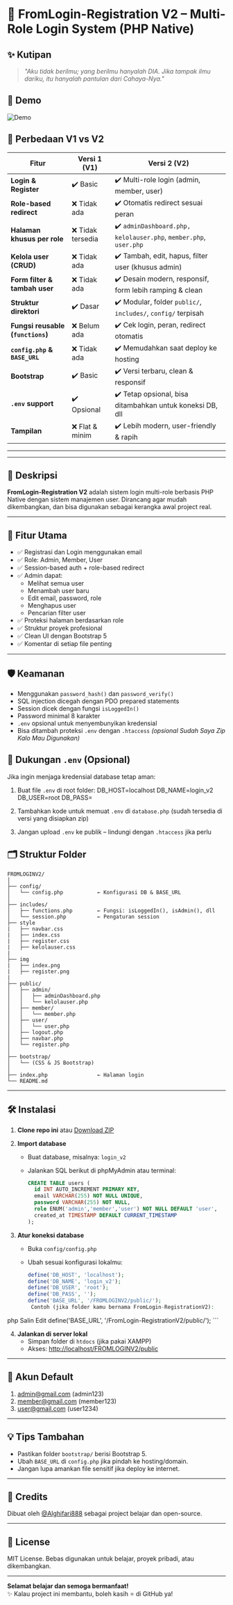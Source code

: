 
# 🔐 FromLogin-Registration V2 – Multi-Role Login System (PHP Native)

## ✨ Kutipan

> *"Aku tidak berilmu; yang berilmu hanyalah DIA. Jika tampak ilmu dariku, itu hanyalah pantulan dari Cahaya-Nya."*

## 🎥 Demo
![Demo](./videoujicoba-1.gif)


## 🚀 Perbedaan V1 vs V2

| Fitur                          | Versi 1 (V1)                              | Versi 2 (V2)                                                   |
|-------------------------------|-------------------------------------------|----------------------------------------------------------------|
| **Login & Register**          | ✔️ Basic                                   | ✔️ Multi-role login (admin, member, user)                      |
| **Role-based redirect**       | ❌ Tidak ada                               | ✔️ Otomatis redirect sesuai peran                              |
| **Halaman khusus per role**   | ❌ Tidak tersedia                          | ✔️ `adminDashboard.php, kelolauser.php`, `member.php`, `user.php`              |
| **Kelola user (CRUD)**        | ❌ Tidak ada                               | ✔️ Tambah, edit, hapus, filter user (khusus admin)             |
| **Form filter & tambah user** | ❌ Tidak ada                               | ✔️ Desain modern, responsif, form lebih ramping & clean        |
| **Struktur direktori**        | ✔️ Dasar                                   | ✔️ Modular, folder `public/`, `includes/`, `config/` terpisah  |
| **Fungsi reusable (`functions`)** | ❌ Belum ada                           | ✔️ Cek login, peran, redirect otomatis                         |
| **`config.php` & `BASE_URL`** | ❌ Tidak ada                               | ✔️ Memudahkan saat deploy ke hosting                           |
| **Bootstrap**                 | ✔️ Basic                                   | ✔️ Versi terbaru, clean & responsif                           |
| **`.env` support**            | ✔️ Opsional                                | ✔️ Tetap opsional, bisa ditambahkan untuk koneksi DB, dll      |
| **Tampilan**                  | ❌ Flat & minim                            | ✔️ Lebih modern, user-friendly & rapih                         |

---


---

## 📜 Deskripsi

**FromLogin-Registration V2** adalah sistem login multi-role berbasis PHP Native dengan sistem manajemen user. Dirancang agar mudah dikembangkan, dan bisa digunakan sebagai kerangka awal project real.

---

## 🎯 Fitur Utama

- ✅ Registrasi dan Login menggunakan email
- ✅ Role: Admin, Member, User
- ✅ Session-based auth + role-based redirect
- ✅ Admin dapat:
  - Melihat semua user
  - Menambah user baru
  - Edit email, password, role
  - Menghapus user
  - Pencarian filter user
- ✅ Proteksi halaman berdasarkan role
- ✅ Struktur proyek profesional
- ✅ Clean UI dengan Bootstrap 5
- ✅ Komentar di setiap file penting

---

## 🛡️ Keamanan

- Menggunakan `password_hash()` dan `password_verify()`
- SQL injection dicegah dengan PDO prepared statements
- Session dicek dengan fungsi `isLoggedIn()`
- Password minimal 8 karakter
- `.env` opsional untuk menyembunyikan kredensial
- Bisa ditambah proteksi `.env` dengan `.htaccess` *(opsional Sudah Saya Zip Kalo Mau Digunakan)*

## 🔧 Dukungan `.env` (Opsional)

Jika ingin menjaga kredensial database tetap aman:

1. Buat file `.env` di root folder:
DB_HOST=localhost DB_NAME=login_v2 DB_USER=root DB_PASS=

2. Tambahkan kode untuk memuat `.env` di `database.php` (sudah tersedia di versi yang disiapkan zip)

3. Jangan upload `.env` ke publik – lindungi dengan `.htaccess` jika perlu

## 🗂️ Struktur Folder

```
FROMLOGINV2/
│
├── config/
│   └── config.php           ← Konfigurasi DB & BASE_URL
│
├── includes/
│   ├── functions.php        ← Fungsi: isLoggedIn(), isAdmin(), dll
│   └── session.php          ← Pengaturan session
├── style
|   ├── navbar.css
|   ├── index.css
|   ├── register.css
|   ├── kelolauser.css
|
├── img
|   ├── index.png
|   ├── register.png
|
├── public/
│   ├── admin/
│   │   ├── adminDashboard.php
│   │   └── kelolauser.php
│   ├── member/
│   │   └── member.php
│   ├── user/
│   │   └── user.php
│   ├── logout.php
│   ├── navbar.php
│   └── register.php
│
├── bootstrap/
│   └── (CSS & JS Bootstrap)
│
├── index.php                ← Halaman login
└── README.md
```

---

## 🛠️ Instalasi

1. **Clone repo ini** atau [Download ZIP](https://github.com/Alghifari888/FromLogin-RegistrationV2/archive/refs/heads/main.zip)

2. **Import database**
   - Buat database, misalnya: `login_v2`
   - Jalankan SQL berikut di phpMyAdmin atau terminal:

     ```sql
     CREATE TABLE users (
       id INT AUTO_INCREMENT PRIMARY KEY,
       email VARCHAR(255) NOT NULL UNIQUE,
       password VARCHAR(255) NOT NULL,
       role ENUM('admin','member','user') NOT NULL DEFAULT 'user',
       created_at TIMESTAMP DEFAULT CURRENT_TIMESTAMP
     );
     ```

3. **Atur koneksi database**
   - Buka `config/config.php`
   - Ubah sesuai konfigurasi lokalmu:

     ```php
     define('DB_HOST', 'localhost');
     define('DB_NAME', 'login_v2');
     define('DB_USER', 'root');
     define('DB_PASS', '');
     define('BASE_URL', '/FROMLOGINV2/public/');
      Contoh (jika folder kamu bernama FromLogin-RegistrationV2):

php
Salin
Edit
define('BASE_URL', '/FromLogin-RegistrationV2/public/');
     ```

4. **Jalankan di server lokal**
   - Simpan folder di `htdocs` (jika pakai XAMPP)
   - Akses: [http://localhost/FROMLOGINV2/public](http://localhost/FROMLOGINV2/public)

---

## 🔐 Akun Default
1. admin@gmail.com (admin123)
2. member@gmail.com (member123)
3. user@gmail.com   (user1234)
---

## 💡 Tips Tambahan

- Pastikan folder `bootstrap/` berisi Bootstrap 5.
- Ubah `BASE_URL` di `config.php` jika pindah ke hosting/domain.
- Jangan lupa amankan file sensitif jika deploy ke internet.

---

## 🧠 Credits

Dibuat oleh [@Alghifari888](https://github.com/Alghifari888) sebagai project belajar dan open-source.

---

## 🌟 License

MIT License. Bebas digunakan untuk belajar, proyek pribadi, atau dikembangkan.

---

**Selamat belajar dan semoga bermanfaat!**  
✨ Kalau project ini membantu, boleh kasih ⭐ di GitHub ya!

```

